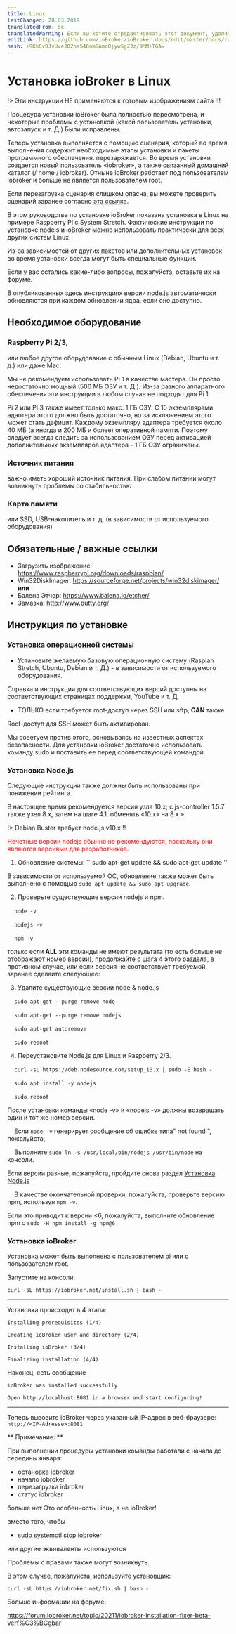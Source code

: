 ```yaml
---
title: Linux
lastChanged: 28.03.2019
translatedFrom: de
translatedWarning: Если вы хотите отредактировать этот документ, удалите поле «translationFrom», в противном случае этот документ будет снова автоматически переведен
editLink: https://github.com/ioBroker/ioBroker.docs/edit/master/docs/ru/install/linux.md
hash: +9KkGvDJvUveJ02nsS48om8AmoOjywSgZJz/9MM+TGA=
---
```

# Установка ioBroker в Linux
!> Эти инструкции НЕ применяются к готовым изображениям сайта !!!

Процедура установки ioBroker была полностью пересмотрена, и некоторые проблемы с установкой (какой пользователь установки, автозапуск и т. Д.) Были исправлены.

Теперь установка выполняется с помощью сценария, который во время выполнения содержит необходимые этапы установки и пакеты программного обеспечения. перезаряжается. Во время установки создается новый пользователь «iobroker», а также связанный домашний каталог (/ home / iobroker). Отныне ioBroker работает под пользователем iobroker и больше не является пользователем root.

Если перезагрузка сценария слишком опасна, вы можете проверить сценарий заранее согласно [эта ссылка](https://raw.githubusercontent.com/ioBroker/ioBroker/stable-installer/installer.sh).

В этом руководстве по установке ioBroker показана установка в Linux на примере Raspberry PI с System Stretch. Фактические инструкции по установке nodejs и ioBroker можно использовать практически для всех других систем Linux.

Из-за зависимостей от других пакетов или дополнительных установок во время установки всегда могут быть специальные функции.

Если у вас остались какие-либо вопросы, пожалуйста, оставьте их на форуме.

В опубликованных здесь инструкциях версии node.js автоматически обновляются при каждом обновлении ядра, если оно доступно.

## Необходимое оборудование
### Raspberry Pi 2/3,
или любое другое оборудование с обычным Linux (Debian, Ubuntu и т. д.) или даже Mac.

Мы не рекомендуем использовать Pi 1 в качестве мастера. Он просто недостаточно мощный (500 МБ ОЗУ и т. Д.). Из-за разного аппаратного обеспечения эти инструкции в любом случае не подходят для Pi 1.

Pi 2 или Pi 3 также имеет только макс. 1 ГБ ОЗУ. С 15 экземплярами адаптера этого должно быть достаточно, но за исключением этого может стать дефицит. Каждому экземпляру адаптера требуется около 40 МБ (а иногда и 200 МБ и более) оперативной памяти. Поэтому следует всегда следить за использованием ОЗУ перед активацией дополнительных экземпляров адаптера - 1 ГБ ОЗУ ограничены.

### Источник питания
важно иметь хороший источник питания. При слабом питании могут возникнуть проблемы со стабильностью

### Карта памяти
или SSD, USB-накопитель и т. д. (в зависимости от используемого оборудования)

## Обязательные / важные ссылки
* Загрузить изображение: https://www.raspberrypi.org/downloads/raspbian/
* Win32DiskImager: https://sourceforge.net/projects/win32diskimager/ **или**
* Балена Этчер: https://www.balena.io/etcher/
* Замазка: http://www.putty.org/

## Инструкция по установке
### Установка операционной системы
* Установите желаемую базовую операционную систему (Raspian Stretch, Ubuntu, Debian и т. Д.) - в зависимости от используемого оборудования.

Справка и инструкции для соответствующих версий доступны на соответствующих страницах поддержки, YouTube и т. Д.

* ТОЛЬКО если требуется root-доступ через SSH или sftp, **CAN** также

Root-доступ для SSH может быть активирован.

Мы советуем против этого, основываясь на известных аспектах безопасности. Для установки ioBroker достаточно использовать команду sudo и поставить ее перед соответствующей командой.

### Установка Node.js
Следующие инструкции также должны быть использованы при понижении рейтинга.

В настоящее время рекомендуется версия узла 10.x; с js-controller 1.5.7 также узел 8.x, затем на шаге 4.1. обменять «10.x» на 8.x ».

!> Debian Buster требует node.js v10.x !!

<span style="color:red">Нечетные версии nodejs обычно не рекомендуются, поскольку они являются версиями для разработчиков.</span>

1. Обновление системы: `` sudo apt-get update && sudo apt-get update ''

В зависимости от используемой ОС, обновление также может быть выполнено с помощью ``sudo apt update && sudo apt upgrade``.

2. Проверьте существующие версии nodejs и npm.

    ``node -v``

    ``nodejs -v``

    ``npm -v``

только если **ALL** эти команды не имеют результата (то есть больше не отображают номер версии), продолжайте с шага 4 этого раздела, в противном случае, или если версия не соответствует требуемой, заранее сделайте следующее:

3. Удалите существующие версии node & node.js

    ``sudo apt-get --purge remove node``

    ``sudo apt-get --purge remove nodejs``

    ``sudo apt-get autoremove``

    ``sudo reboot``

4. Переустановите Node.js для Linux и Raspberry 2/3.

    ``curl -sL https://deb.nodesource.com/setup_10.x | sudo -E bash -``

    ``sudo apt install -y nodejs``

    ``sudo reboot``

После установки команды «node -v» и «nodejs -v» должны возвращать один и тот же номер версии.

    Если ``node -v`` генерирует сообщение об ошибке типа" not found ", пожалуйста,

    Выполните ``sudo ln -s /usr/local/bin/nodejs /usr/bin/node`` на консоли.

Если версии разные, пожалуйста, пройдите снова раздел [Установка Node.js](#installation-nodejs)

    В качестве окончательной проверки, пожалуйста, проверьте версию npm, используя ``npm -v``.

Если это приводит к версии <6, пожалуйста, выполните обновление npm с ``sudo -H npm install -g npm@6``

### Установка ioBroker
Установка может быть выполнена с пользователем pi или с пользователем root.

Запустите на консоли:

``curl -sL https://iobroker.net/install.sh | bash -``

---

Установка происходит в 4 этапа:

``Installing prerequisites (1/4)``

``Creating ioBroker user and directory (2/4)``

``Installing ioBroker (3/4)``

``Finalizing installation (4/4)``

Наконец, есть сообщение

``ioBroker was installed successfully``

``Open http://localhost:8081 in a browser and start configuring!``

---

Теперь вызовите ioBroker через указанный IP-адрес в веб-браузере: ``http://<IP-Adresse>:8081``

** Примечание: **

При выполнении процедуры установки команды работали с начала до середины января:

* остановка iobroker
* начало iobroker
* перезагрузка iobroker
* статус iobroker

больше нет Это особенность Linux, а не ioBroker!

вместо того, чтобы

* sudo systemctl stop iobroker

или другие эквиваленты используются

Проблемы с правами также могут возникнуть.

В этом случае, пожалуйста, используйте установщик:

``curl -sL https://iobroker.net/fix.sh | bash -``

Больше информации на форуме:

https://forum.iobroker.net/topic/20211/iobroker-installation-fixer-beta-verf%C3%BCgbar